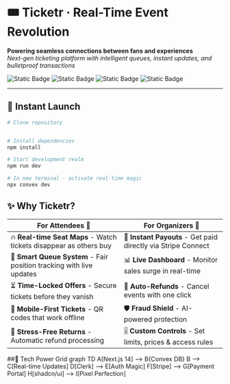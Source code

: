 # 🎟️ Ticketr · Real-Time Event Revolution

**Powering seamless connections between fans and experiences**  
*Next-gen ticketing platform with intelligent queues, instant updates, and bulletproof transactions*

![Static Badge](https://img.shields.io/badge/Next.js-14-informational) ![Static Badge](https://img.shields.io/badge/Convex-Realtime-blue) ![Static Badge](https://img.shields.io/badge/Stripe-Connect-success) ![Static Badge](https://img.shields.io/badge/Clerk-Auth-purple)

---

## 🚀 **Instant Launch**
```bash
# Clone repository


# Install dependencies
npm install

# Start development realm
npm run dev

# In new terminal - activate real-time magic
npx convex dev
```
## ✨ **Why Ticketr?**

| **For Attendees** 🎫               | **For Organizers** 🎪               |
|-----------------------------------|------------------------------------|
| 🔥 **Real-time Seat Maps** - Watch tickets disappear as others buy | 💸 **Instant Payouts** - Get paid directly via Stripe Connect |
| 🚦 **Smart Queue System** - Fair position tracking with live updates | 📊 **Live Dashboard** - Monitor sales surge in real-time |
| ⏳ **Time-Locked Offers** - Secure tickets before they vanish | 🤖 **Auto-Refunds** - Cancel events with one click |
| 📱 **Mobile-First Tickets** - QR codes that work offline | 🛡️ **Fraud Shield** - AI-powered protection |
| 💫 **Stress-Free Returns** - Automatic refund processing | 🎚️ **Custom Controls** - Set limits, prices & access rules |

##🧩 Tech Power Grid
graph TD
  A[Next.js 14] --> B{Convex DB}
  B --> C[Real-time Updates]
  D[Clerk] --> E[Auth Magic]
  F[Stripe] --> G[Payment Portal]
  H[shadcn/ui] --> I[Pixel Perfection]

